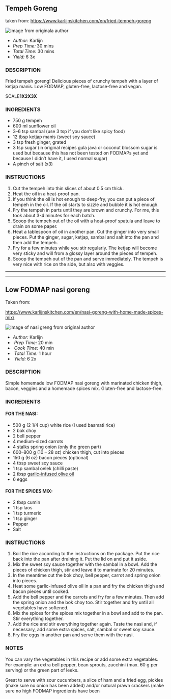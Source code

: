 
## Tempeh Goreng

taken from: https://www.karlijnskitchen.com/en/fried-tempeh-goreng

![image from originala author](https://www.karlijnskitchen.com/wp-content/uploads/2017/05/tempeh-goreng-1.jpg)

* *Author:* Karlijn
* *Prep Time:* 30 mins
* *Total Time:* 30 mins
* *Yield:* 6 3x

### **DESCRIPTION**

Fried tempeh goreng! Delicious pieces of crunchy tempeh with a layer of ketjap manis. Low FODMAP, gluten-free, lactose-free and vegan.



SCALE**1X2X3X**

### INGREDIENTS

* 750 g tempeh
* 600 ml sunflower oil
* 3–6 tsp sambal (use 3 tsp if you don’t like spicy food)
* 12 tbsp ketjap manis (sweet soy sauce)
* 3 tsp fresh ginger, grated
* 3 tsp sugar (in original recipes gula java or coconut blossom sugar is used but because this has not been tested on FODMAPs yet and because I didn’t have it, I used normal sugar)
* A pinch of salt (x3)



### **INSTRUCTIONS**

1. Cut the tempeh into thin slices of about 0.5 cm thick.
2. Heat the oil in a heat-proof pan.
3. If you think the oil is hot enough to deep-fry, you can put a piece of tempeh in the oil. If the oil starts to sizzle and bubble it is hot enough.
4. Fry the tempeh in parts until they are brown and crunchy. For me, this took about 3-4 minutes for each batch.
5. Scoop the tempeh out of the oil with a heat-proof spatula and leave to drain on some paper.
6. Heat a tablespoon of oil in another pan. Cut the ginger into very small pieces. Put the ginger, sugar, ketjap, sambal and salt into the pan and then add the tempeh.
7. Fry for a few minutes while you stir regularly. The ketjap will become very sticky and will from a glossy layer around the pieces of tempeh.
8. Scoop the tempeh out of the pan and serve immediately. The tempeh is very nice with rice on the side, but also with veggies.




---
---



## Low FODMAP nasi goreng
Taken from: 

https://www.karlijnskitchen.com/en/nasi-goreng-with-home-made-spices-mix/

![image of nasi greng from original author](https://www.karlijnskitchen.com/wp-content/uploads/2016/02/Nasi-5.jpg)


* *Author:* Karlijn
*  *Prep Time:* 20 min
*  *Cook Time:* 40 min
*  *Total Time:* 1 hour
*  *Yield:* 6 2x


### DESCRIPTION

Simple homemade low FODMAP nasi goreng with marinated chicken thigh, bacon, veggies and a homemade spices mix. Gluten-free and lactose-free.


### INGREDIENTS

#### FOR THE NASI:

* 500 g (2 1/4 cup) white rice (I used basmati rice)
* 2 bok choy
* 2 bell pepper
* 4 medium-sized carrots
* 4 stalks spring onion (only the green part)
* 600–800 g (10 – 28 oz) chicken thigh, cut into pieces
* 150 g (6 oz) bacon pieces (optional)
* 4 tbsp sweet soy sauce
* 1 tsp sambal oelek (chilli paste)
* 2 tbsp [garlic-infused olive oil](https://fodyfoods.co.uk/products/low-fodmap-garlic-infused-olive-oil?aff=95)
* 6 eggs

#### FOR THE SPICES MIX:

* 2 tbsp cumin
* 1 tsp laos
* 1 tsp turmeric
* 1 tsp ginger
* Pepper
* Salt


### INSTRUCTIONS

1. Boil the rice according to the instructions on the package. Put the rice back into the pan after draining it. Put the lid on and put it aside.
2. Mix the sweet soy sauce together with the sambal in a bowl. Add the pieces of chicken thigh, stir and leave it to marinate for 20 minutes.
3. In the meantime cut the bok choy, bell pepper, carrot and spring onion into pieces.
4. Heat some garlic-infused olive oil in a pan and fry the chicken thigh and bacon pieces until cooked.
5. Add the bell pepper and the carrots and fry for a few minutes. Then add the spring onion and the bok choy too. Stir together and fry until all vegetables have softened.
6. Mix the spices for the spices mix together in a bowl and add to the pan. Stir everything together.
7. Add the rice and stir everything together again. Taste the nasi and, if necessary, add some extra spices, salt, sambal or sweet soy sauce.
8. Fry the eggs in another pan and serve them with the nasi.


### NOTES

You can vary the vegetables in this recipe or add some extra vegetables. For example: an extra bell pepper, bean sprouts, zucchini (max. 60 g per serving) or the green part of leeks.

Great to serve with sour cucumbers, a slice of ham and a fried egg, pickles (make sure no onion has been added) and/or natural prawn crackers (make sure no high FODMAP ingredients have been
